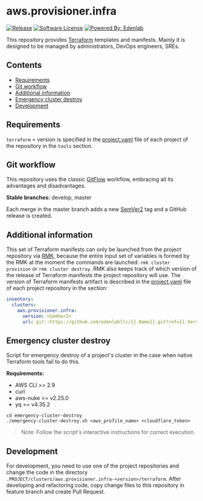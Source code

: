 # aws.provisioner.infra

[![Release](https://img.shields.io/github/v/release/edenlabllc/aws.provisioner.infra.svg?style=for-the-badge)](https://github.com/edenlabllc/aws.provisioner.infra/releases/latest)
[![Software License](https://img.shields.io/github/license/edenlabllc/aws.provisioner.infra.svg?style=for-the-badge)](LICENSE)
[![Powered By: Edenlab](https://img.shields.io/badge/powered%20by-edenlab-8A2BE2.svg?style=for-the-badge)](https://edenlab.io)

This repository provides [Terraform](https://www.terraform.io/) templates and manifests. 
Mainly it is designed to be managed by administrators, DevOps engineers, SREs.

## Contents

* [Requirements](#requirements)
* [Git workflow](#git-workflow)
* [Additional information](#additional-information)
* [Emergency cluster destroy](#emergency-cluster-destroy)
* [Development](#development)

## Requirements

`terraform` = version is specified in the [project.yaml](https://github.com/edenlabllc/rmk/blob/develop/docs/configuration/project-management/preparation-of-project-repository.md#projectyaml) file 
of each project of the repository in the `tools` section.

## Git workflow

This repository uses the classic [GitFlow](https://www.atlassian.com/git/tutorials/comparing-workflows/gitflow-workflow) workflow, 
embracing all its advantages and disadvantages.

**Stable branches:** develop, master

Each merge in the master branch adds a new [SemVer2](https://semver.org/) tag and a GitHub release is created.

## Additional information

This set of Terraform manifests can only be launched from the project repository via [RMK](https://github.com/edenlabllc/rmk), 
because the entire input set of variables is formed by the RMK at the moment 
the commands are launched: `rmk cluster provision` or `rmk cluster destroy`.
RMK also keeps track of which version of the release of Terraform manifests the project repository will use.
The version of Terraform manifests artifact is described in the [project.yaml](https://github.com/edenlabllc/rmk/blob/develop/docs/configuration/project-management/preparation-of-project-repository.md#projectyaml) file of each 
project repository in the section:

```yaml
inventory:
  clusters:
    aws.provisioner.infra:
      version: <SemVer2>
      url: git::https://github.com/edenlabllc/{{.Name}}.git?ref={{.Version}}
```

## Emergency cluster destroy

Script for emergency destroy of a project's cluster in the case when native Terraform tools fail to do this.

**Requirements:**

* AWS CLI >= 2.9
* curl
* aws-nuke >= v2.25.0
* yq >= v4.35.2

```shell
cd emergency-cluster-destroy
./emergency-cluster-destroy.sh <aws_profile_name> <cloudflare_token>
```

> Note: Follow the script's interactive instructions for correct execution.

## Development

For development, you need to use one of the project repositories and change the code 
in the directory `.PROJECT/clusters/aws.provisioner.infra-<version>/terraform`. 
After developing and refactoring code, copy change files to this repository in feature branch and create Pull Request.
